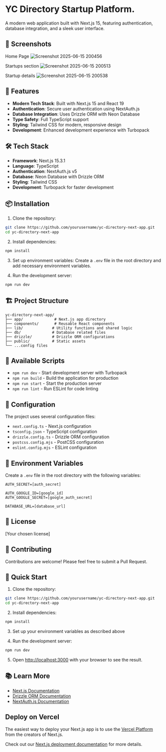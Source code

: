 # YC Directory Startup Platform.

A modern web application built with Next.js 15, featuring authentication, database integration, and a sleek user interface.

## 📸 Screenshots

<!-- Add your screenshots here -->
Home Page ![Screenshot 2025-06-15 200456](https://github.com/user-attachments/assets/807fc3c6-05c9-4e39-a0ca-867b20ed75a7)

Startups section ![Screenshot 2025-06-15 200513](https://github.com/user-attachments/assets/23192865-0ba6-431f-8b27-d53d46bbca2e)

Startup details ![Screenshot 2025-06-15 200538](https://github.com/user-attachments/assets/1ef68ab3-e60a-471e-9c55-2edc21a6dd26)


## 🚀 Features

- **Modern Tech Stack**: Built with Next.js 15 and React 19
- **Authentication**: Secure user authentication using NextAuth.js
- **Database Integration**: Uses Drizzle ORM with Neon Database
- **Type Safety**: Full TypeScript support
- **Styling**: Tailwind CSS for modern, responsive design
- **Development**: Enhanced development experience with Turbopack

## 🛠️ Tech Stack

- **Framework**: Next.js 15.3.1
- **Language**: TypeScript
- **Authentication**: NextAuth.js v5
- **Database**: Neon Database with Drizzle ORM
- **Styling**: Tailwind CSS
- **Development**: Turbopack for faster development

## 📦 Installation

1. Clone the repository:
```bash
git clone https://github.com/yourusername/yc-directory-next-app.git
cd yc-directory-next-app
```

2. Install dependencies:
```bash
npm install
```

3. Set up environment variables:
Create a `.env` file in the root directory and add necessary environment variables.

4. Run the development server:
```bash
npm run dev
```

## 🏗️ Project Structure

```
yc-directory-next-app/
├── app/              # Next.js app directory
├── components/       # Reusable React components
├── lib/             # Utility functions and shared logic
├── db/              # Database related files
├── drizzle/         # Drizzle ORM configurations
├── public/          # Static assets
└── ...config files
```

## 🚀 Available Scripts

- `npm run dev` - Start development server with Turbopack
- `npm run build` - Build the application for production
- `npm run start` - Start the production server
- `npm run lint` - Run ESLint for code linting

## 🔧 Configuration

The project uses several configuration files:
- `next.config.ts` - Next.js configuration
- `tsconfig.json` - TypeScript configuration
- `drizzle.config.ts` - Drizzle ORM configuration
- `postcss.config.mjs` - PostCSS configuration
- `eslint.config.mjs` - ESLint configuration

## 🔐 Environment Variables

Create a `.env` file in the root directory with the following variables:
```
AUTH_SECRET=[auth_secret]

AUTH_GOOGLE_ID=[google_id]
AUTH_GOOGLE_SECRET=[google_auth_secret]

DATABASE_URL=[database_url]
```

## 📝 License

[Your chosen license]

## 👥 Contributing

Contributions are welcome! Please feel free to submit a Pull Request.

## 🚀 Quick Start

1. Clone the repository:
```bash
git clone https://github.com/yourusername/yc-directory-next-app.git
cd yc-directory-next-app
```

2. Install dependencies:
```bash
npm install
```

3. Set up your environment variables as described above

4. Run the development server:
```bash
npm run dev
```

5. Open [http://localhost:3000](http://localhost:3000) with your browser to see the result.

## 📚 Learn More

- [Next.js Documentation](https://nextjs.org/docs)
- [Drizzle ORM Documentation](https://orm.drizzle.team/)
- [NextAuth.js Documentation](https://next-auth.js.org/)

## Deploy on Vercel

The easiest way to deploy your Next.js app is to use the [Vercel Platform](https://vercel.com/new?utm_medium=default-template&filter=next.js&utm_source=create-next-app&utm_campaign=create-next-app-readme) from the creators of Next.js.

Check out our [Next.js deployment documentation](https://nextjs.org/docs/app/building-your-application/deploying) for more details.
